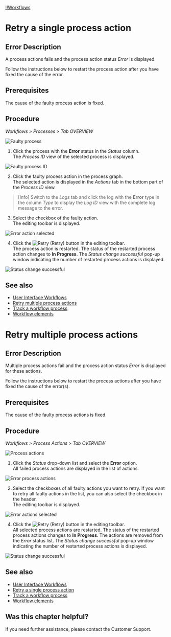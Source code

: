 [!!Workflows](ActindoWorkFlow)

# Retry a single process action

## Error Description

A process actions fails and the process action status *Error* is displayed.

Follow the instructions below to restart the process action after you have fixed the cause of the error.


## Prerequisites

The cause of the faulty process action is fixed.

## Procedure

*Workflows > Processes > Tab OVERVIEW*

![Faulty process](/Assets/Screenshots/ActindoWorkFlow/Processes/FaultyProcess.png "[Faulty process]")

1. Click the process with the **Error** status in the *Status* column.   
  The *Process ID* view of the selected process is displayed.

  ![Faulty process ID](/Assets/Screenshots/ActindoWorkFlow/Processes/FaultyProcessID.png "[Faulty process ID]")

2. Click the faulty process action in the process graph.   
  The selected action is displayed in the *Actions* tab in the bottom part of the *Process ID* view.

  > [Info] Switch to the *Logs* tab and click the log with the **Error** type in the column *Type* to display the *Log ID* view with the complete log message to the error.

3. Select the checkbox of the faulty action.   
  The editing toolbar is displayed.

  ![Error action selected](/Assets/Screenshots/ActindoWorkFlow/Processes/ErrorActionSelected.png "[Error action selected]")

4. Click the ![Retry](/Assets/Icons/Retry01.png "[Retry]") (Retry) button in the editing toolbar.     
The process action is restarted. The status of the restarted process action changes to **In Progress**. The *Status change successful* pop-up window indicating the number of restarted process actions is displayed.

  ![Status change successful](/Assets/Screenshots/ActindoWorkFlow/Processes/StatusChangeSuccessful.png "[Status change successful]")

## See also

- [User Interface Workflows](/ActindoWorkFlow/UserInterface/00_UserInterface.md)
- [Retry multiple process actions](#retry-multiple-proces-actions)
- [Track a workflow process](/ActindoWorkFlow/Operation/02_TrackWorkflowProcess)
- [Workflow elements](/ActindoWorkFlow/UserInterface/01_WorkflowElements.md)



# Retry multiple process actions

## Error Description

Multiple process actions fail and the process action status *Error* is displayed for these actions.

Follow the instructions below to restart the process actions after you have fixed the cause of the error(s).


## Prerequisites

The cause of the faulty process actions is fixed.

## Procedure

*Workflows > Process Actions > Tab OVERVIEW*

![Process actions](/Assets/Screenshots/ActindoWorkFlow/ProcessActions/ProcessActions.png "[Process actions]")

1. Click the *Status* drop-down list and select the **Error** option.  
All failed process actions are displayed in the list of actions.

  ![Error process actions](/Assets/Screenshots/ActindoWorkFlow/ProcessActions/ErrorProcessActions.png "[Error process actions]")

2. Select the checkboxes of all faulty actions you want to retry. If you want to retry all faulty actions in the list, you can also select the checkbox in the header.   
  The editing toolbar is displayed.

  ![Error actions selected](/Assets/Screenshots/ActindoWorkFlow/ProcessActions/ErrorActionsSelected.png "[Error actions selected]")

4. Click the ![Retry](/Assets/Icons/Retry01.png "[Retry]") (Retry) button in the editing toolbar.     
All selected process actions are restarted. The status of the restarted process actions changes to **In Progress**. The actions are removed from the *Error* status list. The *Status change successful* pop-up window indicating the number of restarted process actions is displayed.

  ![Status change successful](/Assets/Screenshots/ActindoWorkFlow/Processes/StatusChangeSuccessful.png "[Status change successful]")

## See also

- [User Interface Workflows](/ActindoWorkFlow/UserInterface/00_UserInterface.md)
- [Retry a single process action](#retry-a-single-proces-action)
- [Track a workflow process](/ActindoWorkFlow/Operation/02_TrackWorkflowProcess)
- [Workflow elements](/ActindoWorkFlow/UserInterface/01_WorkflowElements.md)


## Was this chapter helpful?

If you need further assistance, please contact the Customer Support.

